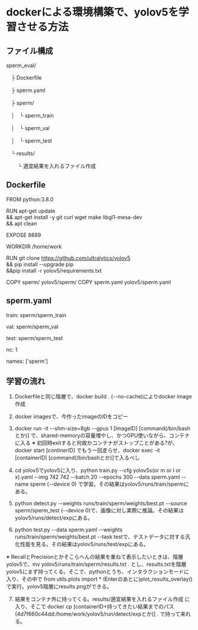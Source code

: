 # dockerによる環境構築で、yolov5を学習させる方法

## ファイル構成
sperm_eval/

　├ Dockerfile
 
　├ sperm.yaml
 
　├ sperm/
 
　│　└ sperm_train
 
　│　└ sperm_val
 
　│　└ sperm_test
 
　└ results/
 
　　 └ 適宜結果を入れるファイル作成

## Dockerfile

FROM python:3.8.0

RUN apt-get update \
  && apt-get install -y git curl wget make libgl1-mesa-dev \
  && apt clean

EXPOSE 8889

WORKDIR /home/work

RUN git clone https://github.com/ultralytics/yolov5 \
  && pip install --upgrade pip \
  &&pip install -r yolov5/requirements.txt

COPY sperm/ yolov5/sperm/
COPY sperm.yaml yolov5/sperm.yaml

## sperm.yaml

train: sperm/sperm_train

val: sperm/sperm_val

test: sperm/sperm_test

nc: 1

names: ['sperm']

## 学習の流れ

1. Dockerfileと同じ階層で、docker build . (--no-cache)によりdocker image作成
2. docker imagesで、今作ったimageのIDをコピー
3. docker run -it --shm-size=8gb --gpus 1 [ImageID] [command(/bin/bashとか)] で、shared-memoryの容量増やし、かつGPU使いながら、コンテナに入る
※ 初回時exitすると何故かコンテナがストップことがある?が、docker start [continerID] でもう一回走らせ、docker exec -it [containerID] [command(/bin/bashとか)]で入るべし

4. cd yolov5でyolov5に入り、python train.py --cfg yolov5s(or m or l or x).yaml --img 742 742 --batch 20 --epochs 300 --data sperm.yaml --name sperm (--device 0) で学習。その結果はyolov5/runs/train/spermにある。
5. python detect.py --weights runs/train/sperm/weights/best.pt --source sperm/sperm_test (--device 0)で、画像に対し実際に推論。その結果はyolov5/runs/detect/expにある。
6. python test.py --data sperm.yaml --weights runs/train/sperm/weights/best.pt --task testで、テストデータに対する汎化性能を見る。その結果はyolov5/runs/test/expにある。

※ RecallとPrecisionとかそこらへんの結果を重ねて表示したいときは、階層yolov5で、mv yolov5/runs/train/sperm/results.txt . とし、results.txtを階層yolov5にまず持ってくる。そこで、pythonとうち、インタラクションモードに入り、その中で from utils.plots import * (Enterのあとに)plot_results_overlay()で実行。yolov5階層にresults.pngができる。

7. 結果をコンテナ外に持ってくる。results/適宜結果を入れるファイル作成 に入り、そこで docker cp [containerID+持ってきたい結果までのパス(4d7f660c44dd:/home/work/yolov5/run/detect/expとか)] . で持って来れる。

